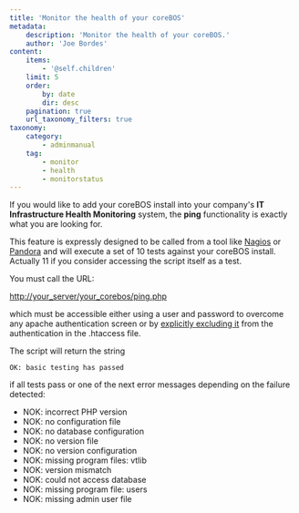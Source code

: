```yaml
---
title: 'Monitor the health of your coreBOS'
metadata:
    description: 'Monitor the health of your coreBOS.'
    author: 'Joe Bordes'
content:
    items:
        - '@self.children'
    limit: 5
    order:
        by: date
        dir: desc
    pagination: true
    url_taxonomy_filters: true
taxonomy:
    category:
        - adminmanual
    tag:
        - monitor
        - health
        - monitorstatus
---
```


If you would like to add your coreBOS install into your company's **IT Infrastructure Health Monitoring** system, the **ping** functionality is exactly what you are looking for.

This feature is expressly designed to be called from a tool like [Nagios](https://www.nagios.org/) or [Pandora](https://pandorafms.com/en/) and will execute a set of 10 tests against your coreBOS install. Actually 11 if you consider accessing the script itself as a test.

You must call the URL:

[http://your_server/your_corebos/ping.php](http://your_server/your_corebos/ping.php)

which must be accessible either using a user and password to overcome any apache authentication screen or by [explicitly excluding it](https://github.com/tsolucio/corebos/blob/master/htaccess.txt) from the authentication in the .htaccess file.

The script will return the string

```
OK: basic testing has passed
```
if all tests pass or one of the next error messages depending on the failure detected:

-   NOK: incorrect PHP version
-   NOK: no configuration file
-   NOK: no database configuration
-   NOK: no version file
-   NOK: no version configuration
-   NOK: missing program files: vtlib
-   NOK: version mismatch
-   NOK: could not access database
-   NOK: missing program file: users
-   NOK: missing admin user file